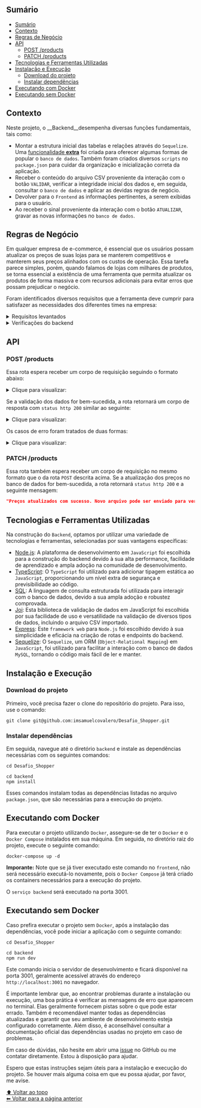 ## Sumário

- [Sumário](#sumário)
- [Contexto](#contexto)
- [Regras de Negócio](#regras-de-negócio)
- [API](#api)
  - [POST /products](#post-products)
  - [PATCH /products](#patch-products)
- [Tecnologias e Ferramentas Utilizadas](#tecnologias-e-ferramentas-utilizadas)
- [Instalação e Execução](#instalação-e-execução)
  - [Download do projeto](#download-do-projeto)
  - [Instalar dependências](#instalar-dependências)
- [Executando com Docker](#executando-com-docker)
- [Executando sem Docker](#executando-sem-docker)

## Contexto

Neste projeto, o __Backend__desempenha diversas funções fundamentais, tais como:

- Montar a estrutura inicial das tabelas e relações através do `Sequelize`. Uma [funcionalidade __extra__](https://github.com/imsamuelcovalero/Desafio_Shopper/blob/main/backend/src/services/DatabaseImportService/README_ImportSQL.md) foi criada para oferecer algumas formas de popular o `banco de dados`. Também foram criados diversos `scripts` no `package.json` para cuidar da organização e inicialização correta da aplicação.
- Receber o conteúdo do arquivo CSV proveniente da interação com o botão `VALIDAR`, verificar a integridade inicial dos dados e, em seguida, consultar o `banco de dados` e aplicar as devidas regras de negócio.
- Devolver para o `Frontend` as informações pertinentes, a serem exibidas para o usuário.
- Ao receber o sinal proveniente da interação com o botão `ATUALIZAR`, gravar as novas informações no `banco de dados`.

## Regras de Negócio

Em qualquer empresa de e-commerce, é essencial que os usuários possam atualizar os preços de suas lojas para se manterem competitivos e manterem seus preços alinhados com os custos de operação. Essa tarefa parece simples, porém, quando falamos de lojas com milhares de produtos, se torna essencial a existência de uma ferramenta que permita atualizar os produtos de forma massiva e com recursos adicionais para evitar erros que possam prejudicar o negócio.

Foram identificados diversos requisitos que a ferramenta deve cumprir para satisfazer as necessidades dos diferentes times na empresa:

<details>
<summary>Requisitos levantados</summary>

1. __Time de Compras__: responsável por definir os preços, se comprometeu em gerar um arquivo CSV contendo código do produto e o novo preço que será carregado.
2. __Time Financeiro__: preocupado com o faturamento, solicitou que o sistema impeça que o preço de venda dos produtos fique abaixo do custo deles.
3. __Time de Marketing__: preocupado com o impacto de reajustes nos clientes, solicitou que o sistema impeça qualquer reajuste maior ou menor do que 10% do preço atual do produto.
4. __Produtos em pacotes__: Alguns produtos são vendidos em pacotes, ou seja, um produto que é composto por um ou mais produtos em quantidades diferentes. Estabeleceu-se a regra que, ao reajustar o preço de um pacote, o mesmo arquivo deve conter os reajustes dos preços dos componentes do pacote de modo que o preço final da soma dos componentes seja igual ao preço do pacote.

O sistema deve seguir estas regras para garantir que os preços sejam atualizados corretamente. Caso uma ou mais regras de validação tenham sido quebradas, o sistema também deve exibir ao lado de cada produto qual regra foi quebrada.

</details>

<details>
<summary>Verificações do backend</summary>

```plaintext
Ao clicar em VALIDAR, o sistema deve:

1. Ler todo o arquivo e fazer as seguintes verificações:
   - Todos os campos necessários existem?
   - Os códigos de produtos informados existem?
   - Os preços estão preenchidos e são valores numéricos válidos?
   - O arquivo respeita as regras levantadas na seção CENARIO?

2. Ao final da validação, exibir as seguintes informações dos produtos que foram enviados:
   - Código, Nome, Preço Atual, Novo Preço

3. Caso uma ou mais regras de validação tenham sido quebradas, o sistema também deve exibir ao lado de cada produto qual regra foi quebrada.
```

</details>

## API

### POST /products

Essa rota espera receber um corpo de requisição seguindo o formato abaixo:

<details>
<summary>Clique para visualizar:</summary>

```json
{
  "products": [
    {
      "code": 16,
      "newPrice": 20.00
    }
  ]
}
```
  
</details>
  
Se a validação dos dados for bem-sucedida, a rota retornará um corpo de resposta com `status http 200` similar ao seguinte:

<details>
<summary>Clique para visualizar:</summary>

```json
[
  {
    "code": "16",
    "name": "AZEITE  PORTUGUES  EXTRA VIRGEM GALLO 500ML",
    "currentPrice": "20.49",
    "newPrice": 25.5,
    "status": [ "Reajuste inválido para o produto" ]
  }
]
```

</details>

Os casos de erro foram tratados de duas formas:

<details>
<summary>Clique para visualizar:</summary>

1. O __Joi__ é responsável por validar o corpo da requisição. Caso o corpo da requisição não esteja no formato esperado, contendo o código e novo preço em todos os itens, o __Joi__ retornará um erro com `status http 400` e a seguinte mensagem:

```json
{
  "statusCode": 400,
  "error": "Bad Request",
  "message": "All fields must be filled"
}
```

2. Em um segundo momento, no service de produtos, os seguintes erros, caso ocorram, podem ser retornados em uma `array`, para serem exibidos posteriormente pelo `frontend`:

    - 'O novo preço deve ser um número válido'
    - 'Reajuste inválido para o produto'
    - 'Preço de venda abaixo do custo para o produto'
    - 'Produto com código `${productCode}` que faz parte do pacote `${packageCode}` não está presente na lista de novos preços'
    - 'O preço do pacote de código `${packageCode}` não é igual à soma dos preços dos itens que o compõem'
    - 'Pacote com código `${packageCode}` que inclui o produto `${productCode}` não está presente na lista de novos preços'
    - 'Produto com código `${productCode}` não encontrado'
    - 'Produto com código `${productCode}` não encontrado'

Nota: Para os erros assíncronos em geral, foi utilizada uma estrutura de `CustomError`, que garante agilidade e praticidade ao lidar com os erros, lançando ao mesmo tempo o código do erro e a mensagem em uma única string, sendo posteriormente capturados por um `Middleware de Erro`. Essa tratativa foi possível graças ao `express async errors`.

</details>

### PATCH /products

Essa rota também espera receber um corpo de requisição no mesmo formato que o da rota `POST` descrita acima. Se a atualização dos preços no banco de dados for bem-sucedida, a rota retornará `status http 200` e a seguinte mensagem:

```json
"Preços atualizados com sucesso. Novo arquivo pode ser enviado para verificação"
```

## Tecnologias e Ferramentas Utilizadas

Na construção do `Backend`, optamos por utilizar uma variedade de tecnologias e ferramentas, selecionadas por suas vantagens específicas:

- [Node.js](https://nodejs.org/en): A plataforma de desenvolvimento em `JavaScript` foi escolhida para a construção do backend devido à sua alta performance, facilidade de aprendizado e ampla adoção na comunidade de desenvolvimento.
- [TypeScript](https://www.typescriptlang.org/): O `TypeScript` foi utilizado para adicionar tipagem estática ao `JavaScript`, proporcionando um nível extra de segurança e previsibilidade ao código.
- [SQL](https://www.mysql.com/): A linguagem de consulta estruturada foi utilizada para interagir com o banco de dados, devido a sua ampla adoção e robustez comprovada.
- [Joi](https://github.com/sideway/joi): Esta biblioteca de validação de dados em JavaScript foi escolhida por sua facilidade de uso e versatilidade na validação de diversos tipos de dados, incluindo o arquivo CSV importado.
- [Express](https://expressjs.com/): Este `framework web` para `Node.js` foi escolhido devido à sua simplicidade e eficácia na criação de rotas e endpoints do backend.
- [Sequelize](https://sequelize.org/): O `Sequelize`, um ORM (`Object-Relational Mapping`) em `JavaScript`, foi utilizado para facilitar a interação com o banco de dados `MySQL`, tornando o código mais fácil de ler e manter.

## Instalação e Execução

### Download do projeto

Primeiro, você precisa fazer o clone do repositório do projeto. Para isso, use o comando:

```
git clone git@github.com:imsamuelcovalero/Desafio_Shopper.git
```

### Instalar dependências

Em seguida, navegue até o diretório `backend` e instale as dependências necessárias com os seguintes comandos:

```
cd Desafio_Shopper

cd backend
npm install
```

Esses comandos instalam todas as dependências listadas no arquivo `package.json`, que são necessárias para a execução do projeto.

## Executando com Docker

Para executar o projeto utilizando `Docker`, assegure-se de ter o `Docker` e o `Docker Compose` instalados em sua máquina. Em seguida, no diretório raiz do projeto, execute o seguinte comando:

```
docker-compose up -d
```

**Imporante:** Note que se já tiver executado este comando no `frontend`, não será necessário executá-lo novamente, pois o `Docker Compose` já terá criado os containers necessários para a execução do projeto.

O `serviço backend` será executado na porta 3001.

## Executando sem Docker

Caso prefira executar o projeto sem `Docker`, após a instalação das dependências, você pode iniciar a aplicação com o seguinte comando:

```
cd Desafio_Shopper

cd backend
npm run dev
```

Este comando inicia o servidor de desenvolvimento e ficará disponível na porta 3001, geralmente acessível através do endereço `http://localhost:3001` no navegador.

É importante lembrar que, ao encontrar problemas durante a instalação ou execução, uma boa prática é verificar as mensagens de erro que aparecem no terminal. Elas geralmente fornecem pistas sobre o que pode estar errado. Também é recomendável manter todas as dependências atualizadas e garantir que seu ambiente de desenvolvimento esteja configurado corretamente. Além disso, é aconselhável consultar a documentação oficial das dependências usadas no projeto em caso de problemas.

Em caso de dúvidas, não hesite em abrir uma [issue](https://github.com/imsamuelcovalero/Desafio_Shopper/issues) no GitHub ou me contatar diretamente. Estou à disposição para ajudar.

Espero que estas instruções sejam úteis para a instalação e execução do projeto. Se houver mais alguma coisa em que eu possa ajudar, por favor, me avise.

[⬆ Voltar ao topo](#sumário)<br>
[⬅ Voltar para a página anterior](../README.md)
